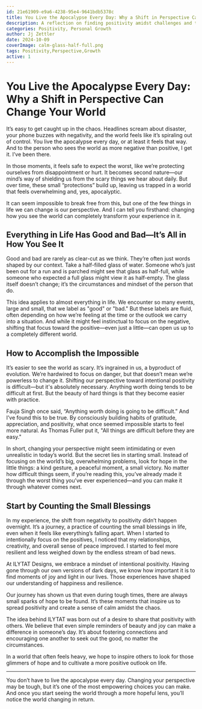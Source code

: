 ```yaml
---
id: 21e61909-e9a6-4238-95e4-9641bdb5378c
title: You Live the Apocalypse Every Day: Why a Shift in Perspective Can Change Your World
description: A reflection on finding positivity amidst challenges and the importance of shifting our perspective.
categories: Positivity, Personal Growth
author: Jj Zettler
date: 2024-10-09
coverImage: calm-glass-half-full.png
tags: Positivity,Perspective,Growth
active: 1
---
```


# You Live the Apocalypse Every Day: Why a Shift in Perspective Can Change Your World

It’s easy to get caught up in the chaos. Headlines scream about disaster, your phone buzzes with negativity, and the world feels like it’s spiraling out of control. You live the apocalypse every day, or at least it feels that way. And to the person who sees the world as more negative than positive, I get it. I’ve been there.

In those moments, it feels safe to expect the worst, like we’re protecting ourselves from disappointment or hurt. It becomes second nature—our mind’s way of shielding us from the scary things we hear about daily. But over time, these small “protections” build up, leaving us trapped in a world that feels overwhelming and, yes, apocalyptic.

It can seem impossible to break free from this, but one of the few things in life we can change is our perspective. And I can tell you firsthand: changing how you see the world can completely transform your experience in it.

## Everything in Life Has Good and Bad—It’s All in How You See It

Good and bad are rarely as clear-cut as we think. They’re often just words shaped by our context. Take a half-filled glass of water. Someone who’s just been out for a run and is parched might see that glass as half-full, while someone who expected a full glass might view it as half-empty. The glass itself doesn’t change; it’s the circumstances and mindset of the person that do.

This idea applies to almost everything in life. We encounter so many events, large and small, that we label as "good" or "bad." But these labels are fluid, often depending on how we’re feeling at the time or the outlook we carry into a situation. And while it might feel instinctual to focus on the negative, shifting that focus toward the positive—even just a little—can open us up to a completely different world.

## How to Accomplish the Impossible

It’s easier to see the world as scary. It’s ingrained in us, a byproduct of evolution. We’re hardwired to focus on danger, but that doesn’t mean we’re powerless to change it. Shifting our perspective toward intentional positivity is difficult—but it's absolutely necessary. Anything worth doing tends to be difficult at first. But the beauty of hard things is that they become easier with practice.

Fauja Singh once said, “Anything worth doing is going to be difficult.” And I’ve found this to be true. By consciously building habits of gratitude, appreciation, and positivity, what once seemed impossible starts to feel more natural. As Thomas Fuller put it, "All things are difficult before they are easy."

In short, changing your perspective might seem intimidating or even unrealistic in today’s world. But the secret lies in starting small. Instead of focusing on the world’s big, overwhelming problems, look for hope in the little things: a kind gesture, a peaceful moment, a small victory. No matter how difficult things seem, if you’re reading this, you’ve already made it through the worst thing you’ve ever experienced—and you can make it through whatever comes next.

## Start by Counting the Small Blessings

In my experience, the shift from negativity to positivity didn’t happen overnight. It’s a journey, a practice of counting the small blessings in life, even when it feels like everything’s falling apart. When I started to intentionally focus on the positives, I noticed that my relationships, creativity, and overall sense of peace improved. I started to feel more resilient and less weighed down by the endless stream of bad news.

At ILYTAT Designs, we embrace a mindset of intentional positivity. Having gone through our own versions of dark days, we know how important it is to find moments of joy and light in our lives. Those experiences have shaped our understanding of happiness and resilience.

Our journey has shown us that even during tough times, there are always small sparks of hope to be found. It’s these moments that inspire us to spread positivity and create a sense of calm amidst the chaos.

The idea behind ILYTAT was born out of a desire to share that positivity with others. We believe that even simple reminders of beauty and joy can make a difference in someone’s day. It’s about fostering connections and encouraging one another to seek out the good, no matter the circumstances.

In a world that often feels heavy, we hope to inspire others to look for those glimmers of hope and to cultivate a more positive outlook on life.

<hr>

You don’t have to live the apocalypse every day. Changing your perspective may be tough, but it’s one of the most empowering choices you can make. And once you start seeing the world through a more hopeful lens, you’ll notice the world changing in return.
